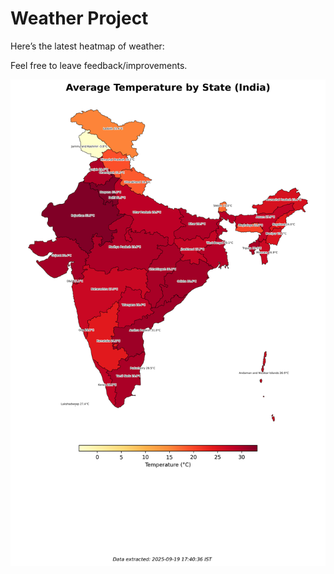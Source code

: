 # Weather Project

Here’s the latest heatmap of weather:

Feel free to leave feedback/improvements.

![India Heatmap](docs/assets/india_heatmap.png?v=CD483E)
